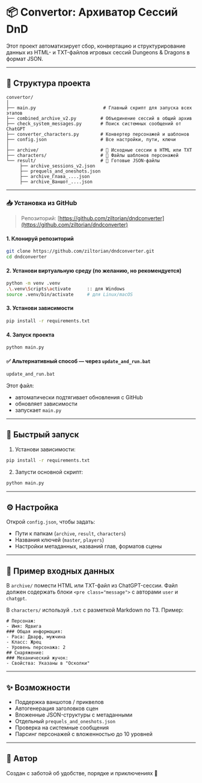 
# 📦 Convertor: Архиватор Сессий DnD

Этот проект автоматизирует сбор, конвертацию и структурирование данных из HTML- и TXT-файлов игровых сессий Dungeons & Dragons в формат JSON.

---

## 🧩 Структура проекта

```
convertor/
│
├── main.py                         # Главный скрипт для запуска всех этапов
├── combined_archive_v2.py         # Объединение сессий в общий архив
├── check_system_messages.py       # Поиск системных сообщений от ChatGPT
├── converter_characters.py        # Конвертер персонажей и шаблонов
├── config.json                    # Все настройки, пути, ключи
│
├── archive/                       # 📁 Исходные сессии в HTML или TXT
├── characters/                    # 📁 Файлы шаблонов персонажей
└── result/                        # 📁 Готовые JSON-файлы
     ├── archive_sessions_v2.json
     ├── prequels_and_oneshots.json
     ├── archive_Глава_....json
     ├── archive_Ваншот_....json
```

---

### 📥 Установка из GitHub

> Репозиторий: [https://github.com/ziltorian/dndconverter](https://github.com/ziltorian/dndconverter)

#### 1. Клонируй репозиторий

```bash
git clone https://github.com/ziltorian/dndconverter.git
cd dndconverter
```

#### 2. Установи виртуальную среду (по желанию, но рекомендуется)

```bash
python -m venv .venv
.\.venv\Scripts\activate      :: для Windows
source .venv/bin/activate     # для Linux/macOS
```

#### 3. Установи зависимости

```bash
pip install -r requirements.txt
```

#### 4. Запуск проекта

```bash
python main.py
```

#### ✅ Альтернативный способ — через `update_and_run.bat`

```bash
update_and_run.bat
```

Этот файл:
- автоматически подтягивает обновления с GitHub
- обновляет зависимости
- запускает `main.py`

---

## 🚀 Быстрый запуск

1. Установи зависимости:

```bash
pip install -r requirements.txt
```

2. Запусти основной скрипт:

```bash
python main.py
```

---

## ⚙️ Настройка

Открой `config.json`, чтобы задать:

- Пути к папкам (`archive`, `result`, `characters`)
- Названия ключей (`master`, `players`)
- Настройки метаданных, названий глав, форматов сцены

---

## 📌 Пример входных данных

В `archive/` помести HTML или TXT-файл из ChatGPT-сессии. Файл должен содержать блоки `<pre class="message">` с авторами `user` и `chatgpt`.

В `characters/` используй `.txt` с разметкой Markdown по ТЗ. Пример:

```
# Персонаж:
- Имя: Ядвига
### Общая информация:
- Раса: Дварф, мужчина
- Класс: Жрец
- Уровень персонажа: 2
## Снаряжение:
### Механический жучок:
- Свойства: Указаны в "Осколки"
```

---

## ✨ Возможности

- Поддержка ваншотов / приквелов
- Автогенерация заголовков сцен
- Вложенные JSON-структуры с метаданными
- Отдельный `prequels_and_oneshots.json`
- Проверка на системные сообщения
- Парсинг персонажей с вложенностью до 10 уровней

---

## 📄 Автор

Создан с заботой об удобстве, порядке и приключениях 🎲
